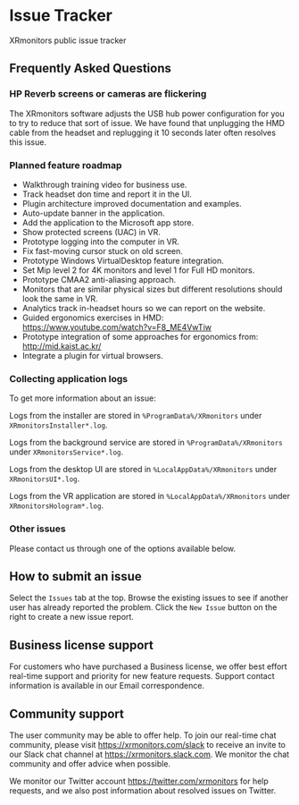 # Issue Tracker
XRmonitors public issue tracker

## Frequently Asked Questions

### HP Reverb screens or cameras are flickering

The XRmonitors software adjusts the USB hub power configuration for you to try to reduce that sort of issue.  We have found that unplugging the HMD cable from the headset and replugging it 10 seconds later often resolves this issue.

### Planned feature roadmap

* Walkthrough training video for business use.
* Track headset don time and report it in the UI.
* Plugin architecture improved documentation and examples.
* Auto-update banner in the application.
* Add the application to the Microsoft app store.
* Show protected screens (UAC) in VR.
* Prototype logging into the computer in VR.
* Fix fast-moving cursor stuck on old screen.
* Prototype Windows VirtualDesktop feature integration.
* Set Mip level 2 for 4K monitors and level 1 for Full HD monitors.
* Prototype CMAA2 anti-aliasing approach.
* Monitors that are similar physical sizes but different resolutions should look the same in VR.
* Analytics track in-headset hours so we can report on the website.
* Guided ergonomics exercises in HMD: https://www.youtube.com/watch?v=F8_ME4VwTiw
* Prototype integration of some approaches for ergonomics from: http://mid.kaist.ac.kr/
* Integrate a plugin for virtual browsers.

### Collecting application logs

To get more information about an issue:

Logs from the installer are stored in `%ProgramData%/XRmonitors` under `XRmonitorsInstaller*.log`.

Logs from the background service are stored in `%ProgramData%/XRmonitors` under `XRmonitorsService*.log`.

Logs from the desktop UI are stored in `%LocalAppData%/XRmonitors` under `XRmonitorsUI*.log`.

Logs from the VR application are stored in `%LocalAppData%/XRmonitors` under `XRmonitorsHologram*.log`.

### Other issues

Please contact us through one of the options available below.

## How to submit an issue

Select the `Issues` tab at the top.  Browse the existing issues to see if another user has already reported the problem.  Click the `New Issue` button on the right to create a new issue report.

## Business license support

For customers who have purchased a Business license, we offer best effort real-time support and priority for new feature requests.  Support contact information is available in our Email correspondence.

## Community support

The user community may be able to offer help.  To join our real-time chat community, please visit https://xrmonitors.com/slack to receive an invite to our Slack chat channel at https://xrmonitors.slack.com.  We monitor the chat community and offer advice when possible.

We monitor our Twitter account https://twitter.com/xrmonitors for help requests, and we also post information about resolved issues on Twitter.
